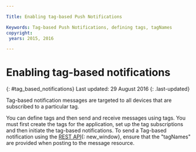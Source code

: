 ```yaml
---

Title: Enabling tag-based Push Notifications

Keywords: Tag-based Push Notifications, defining tags, tagNames
copyright:
 years: 2015, 2016

---
```


# Enabling tag-based notifications
{: #tag_based_notifications}
Last updated: 29 August 2016
{: .last-updated}

Tag-based notification messages are targeted to all devices that are subscribed to a particular tag. 

You can define tags and then send and receive messages using tags. You must first create the tags for the application, set up the tag subscriptions and then initiate the tag-based notifications. To send a Tag-based notification using the [REST API](https://mobile.{DomainName}/imfpushrestapidocs/){: new_window}, ensure that the "tagNames" are provided when posting to the message resource.
